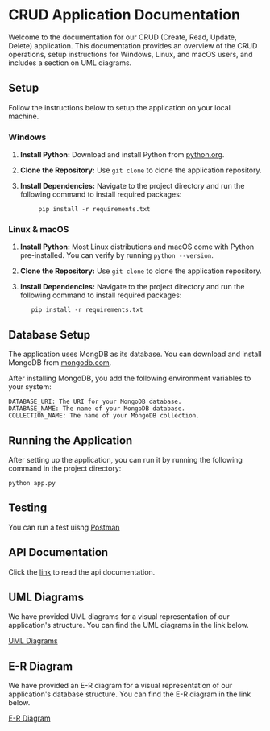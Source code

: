
# CRUD Application Documentation

Welcome to the documentation for our CRUD (Create, Read, Update, Delete) application. This documentation provides an overview of the CRUD operations, setup instructions for Windows, Linux, and macOS users, and includes a section on UML diagrams.

## Setup

 Follow the instructions below to setup the application on your local machine.

### Windows

1. **Install Python:** Download and install Python from [python.org](https://www.python.org/downloads/).

2. **Clone the Repository:** Use `git clone` to clone the application repository.

3. **Install Dependencies:** Navigate to the project directory and run the following command to install required packages:

            pip install -r requirements.txt

### Linux & macOS

1. **Install Python:** Most Linux distributions and macOS come with Python pre-installed. You can verify by running `python --version`.

2. **Clone the Repository:** Use `git clone` to clone the application repository.

3. **Install Dependencies:** Navigate to the project directory and run the following command to install required packages:

          pip install -r requirements.txt

## Database Setup

The application uses MongDB as its database. You can download and install MongoDB from [mongodb.com](https://www.mongodb.com/try/download/community).

After installing MongoDB, you add the following environment variables to your system:

    DATABASE_URI: The URI for your MongoDB database.
    DATABASE_NAME: The name of your MongoDB database.
    COLLECTION_NAME: The name of your MongoDB collection.

## Running the Application

After setting up the application, you can run it by running the following command in the project directory:

    python app.py

## Testing

You can run a test uisng [Postman](https://app.getpostman.com/run-collection/16477483-93727f62-7e9f-4b04-94bd-0ad0f13aa104?action=collection%2Ffork&source=rip_markdown&collection-url=entityId%3D16477483-93727f62-7e9f-4b04-94bd-0ad0f13aa104%26entityType%3Dcollection%26workspaceId%3Dc3ad3249-e44a-42fe-aa7b-8b5c424710b3)

## API Documentation

Click the [link](https://github.com/blacdev/HNG_Stage_Two/blob/staging/DOCUMENTATION.md) to read the api documentation.

## UML Diagrams

We have provided UML diagrams for a visual representation of our application's structure. You can find the UML diagrams in the link below.

[UML Diagrams](https://drive.google.com/file/d/1OBUdOP8uOIFK4KRb7FYqgTAUAhnLNm6-/view?usp=sharing)

## E-R Diagram

We have provided an E-R diagram for a visual representation of our application's database structure. You can find the E-R diagram in the link below.

[E-R Diagram](https://dbdiagram.io/d/64fdd89102bd1c4a5e4a2aa6)